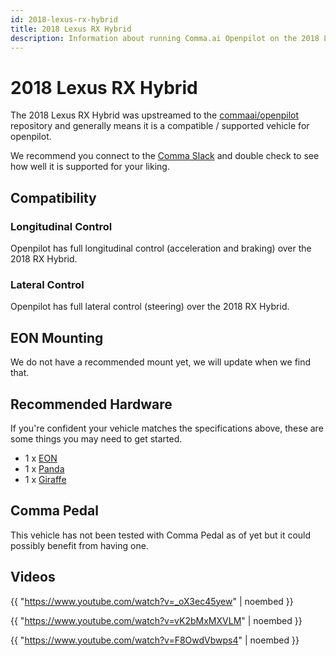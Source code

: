 ```yaml
---
id: 2018-lexus-rx-hybrid
title: 2018 Lexus RX Hybrid
description: Information about running Comma.ai Openpilot on the 2018 Lexus RX Hybrid
---
```

# 2018 Lexus RX Hybrid

The 2018 Lexus RX Hybrid was upstreamed to the [commaai/openpilot](https://github.com/commaai/openpilot) repository and generally means it is a compatible / supported vehicle for openpilot.

We recommend you connect to the [Comma Slack](https://slack.comma.ai) and double check to see how well it is supported for your liking.

## Compatibility

### Longitudinal Control

Openpilot has full longitudinal control (acceleration and braking) over the 2018 RX Hybrid.

### Lateral Control

Openpilot has full lateral control (steering) over the 2018 RX Hybrid.

## EON Mounting

We do not have a recommended mount yet, we will update when we find that.

## Recommended Hardware

If you're confident your vehicle matches the specifications above, these are some things you may need to get started.

* 1 x [EON](/hardware/eon/)
* 1 x [Panda](/hardware/panda/)
* 1 x [Giraffe](/hardware/giraffe/)

## Comma Pedal

This vehicle has not been tested with Comma Pedal as of yet but it could possibly benefit from having one.


## Videos

{{ "https://www.youtube.com/watch?v=_oX3ec45yew" | noembed }}


{{ "https://www.youtube.com/watch?v=vK2bMxMXVLM" | noembed }}


{{ "https://www.youtube.com/watch?v=F8OwdVbwps4" | noembed }}


